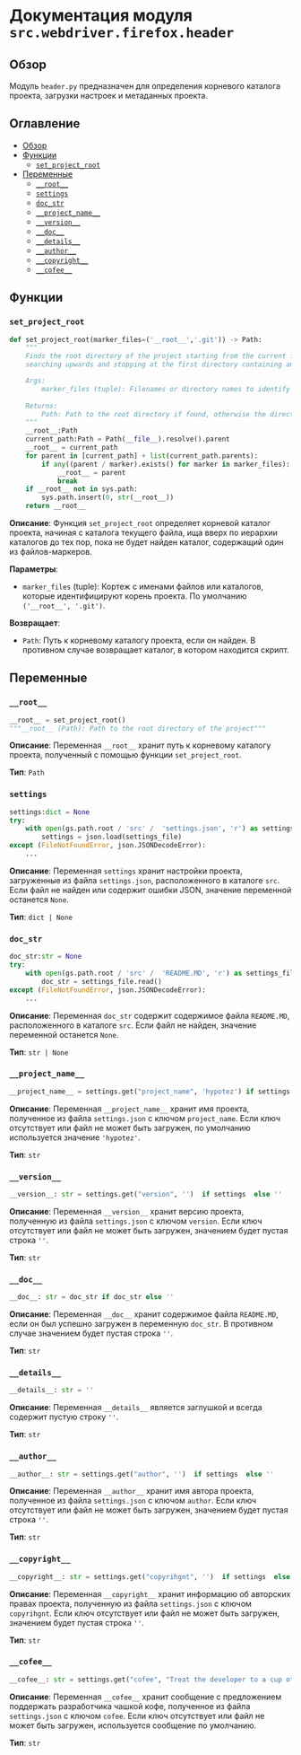 # Документация модуля `src.webdriver.firefox.header`

## Обзор

Модуль `header.py` предназначен для определения корневого каталога проекта, загрузки настроек и метаданных проекта.

## Оглавление

-   [Обзор](#обзор)
-   [Функции](#функции)
    -   [`set_project_root`](#set_project_root)
-   [Переменные](#переменные)
    -   [`__root__`](#__root__)
    -   [`settings`](#settings)
    -   [`doc_str`](#doc_str)
    -   [`__project_name__`](#__project_name__)
    -   [`__version__`](#__version__)
    -   [`__doc__`](#__doc__)
    -   [`__details__`](#__details__)
    -   [`__author__`](#__author__)
    -   [`__copyright__`](#__copyright__)
    -   [`__cofee__`](#__cofee__)

## Функции

### `set_project_root`

```python
def set_project_root(marker_files=('__root__','.git')) -> Path:
    """
    Finds the root directory of the project starting from the current file's directory,
    searching upwards and stopping at the first directory containing any of the marker files.

    Args:
        marker_files (tuple): Filenames or directory names to identify the project root.
    
    Returns:
        Path: Path to the root directory if found, otherwise the directory where the script is located.
    """
    __root__:Path
    current_path:Path = Path(__file__).resolve().parent
    __root__ = current_path
    for parent in [current_path] + list(current_path.parents):
        if any((parent / marker).exists() for marker in marker_files):
            __root__ = parent
            break
    if __root__ not in sys.path:
        sys.path.insert(0, str(__root__))
    return __root__
```

**Описание**: Функция `set_project_root` определяет корневой каталог проекта, начиная с каталога текущего файла, ища вверх по иерархии каталогов до тех пор, пока не будет найден каталог, содержащий один из файлов-маркеров.

**Параметры**:

-   `marker_files` (tuple): Кортеж с именами файлов или каталогов, которые идентифицируют корень проекта. По умолчанию `('__root__', '.git')`.

**Возвращает**:

-   `Path`: Путь к корневому каталогу проекта, если он найден. В противном случае возвращает каталог, в котором находится скрипт.

## Переменные

### `__root__`

```python
__root__ = set_project_root()
"""__root__ (Path): Path to the root directory of the project"""
```

**Описание**: Переменная `__root__` хранит путь к корневому каталогу проекта, полученный с помощью функции `set_project_root`.

**Тип**: `Path`

### `settings`

```python
settings:dict = None
try:
    with open(gs.path.root / 'src' /  'settings.json', 'r') as settings_file:
        settings = json.load(settings_file)
except (FileNotFoundError, json.JSONDecodeError):
    ...
```

**Описание**: Переменная `settings` хранит настройки проекта, загруженные из файла `settings.json`, расположенного в каталоге `src`. Если файл не найден или содержит ошибки JSON, значение переменной останется `None`.

**Тип**: `dict | None`

### `doc_str`

```python
doc_str:str = None
try:
    with open(gs.path.root / 'src' /  'README.MD', 'r') as settings_file:
        doc_str = settings_file.read()
except (FileNotFoundError, json.JSONDecodeError):
    ...
```

**Описание**: Переменная `doc_str` содержит содержимое файла `README.MD`, расположенного в каталоге `src`. Если файл не найден, значение переменной останется `None`.

**Тип**: `str | None`

### `__project_name__`

```python
__project_name__ = settings.get("project_name", 'hypotez') if settings  else 'hypotez'
```

**Описание**: Переменная `__project_name__` хранит имя проекта, полученное из файла `settings.json` с ключом `project_name`. Если ключ отсутствует или файл не может быть загружен, по умолчанию используется значение `'hypotez'`.

**Тип**: `str`

### `__version__`

```python
__version__: str = settings.get("version", '')  if settings  else ''
```

**Описание**: Переменная `__version__` хранит версию проекта, полученную из файла `settings.json` с ключом `version`. Если ключ отсутствует или файл не может быть загружен, значением будет пустая строка `''`.

**Тип**: `str`

### `__doc__`

```python
__doc__: str = doc_str if doc_str else ''
```

**Описание**: Переменная `__doc__` хранит содержимое файла `README.MD`, если он был успешно загружен в переменную `doc_str`. В противном случае значением будет пустая строка `''`.

**Тип**: `str`

### `__details__`

```python
__details__: str = ''
```

**Описание**: Переменная `__details__` является заглушкой и всегда содержит пустую строку `''`.

**Тип**: `str`

### `__author__`

```python
__author__: str = settings.get("author", '')  if settings  else ''
```

**Описание**: Переменная `__author__` хранит имя автора проекта, полученное из файла `settings.json` с ключом `author`. Если ключ отсутствует или файл не может быть загружен, значением будет пустая строка `''`.

**Тип**: `str`

### `__copyright__`

```python
__copyright__: str = settings.get("copyrihgnt", '')  if settings  else ''
```

**Описание**: Переменная `__copyright__` хранит информацию об авторских правах проекта, полученную из файла `settings.json` с ключом `copyrihgnt`. Если ключ отсутствует или файл не может быть загружен, значением будет пустая строка `''`.

**Тип**: `str`

### `__cofee__`

```python
__cofee__: str = settings.get("cofee", "Treat the developer to a cup of coffee for boosting enthusiasm in development: https://boosty.to/hypo69")  if settings  else "Treat the developer to a cup of coffee for boosting enthusiasm in development: https://boosty.to/hypo69"
```

**Описание**: Переменная `__cofee__` хранит сообщение с предложением поддержать разработчика чашкой кофе, полученное из файла `settings.json` с ключом `cofee`. Если ключ отсутствует или файл не может быть загружен, используется сообщение по умолчанию.

**Тип**: `str`